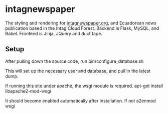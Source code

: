 intagnewspaper
==============

The styling and rendering for [intagnewspaper.org](http://intagnewspaper.org), and Ecuadorean news publication based in the Intag Cloud Forest. Backend is Flask, MySQL, and Babel. Frontend is Jinja, JQuery and duct tape. 

## Setup
After pulling down the source code, run
    bin/configure_database.sh <root mysql pw>

This will set up the necessary user and database, and pull in the latest dump.

If running this site under apache, the wsgi module is required.
    apt-get install libapache2-mod-wsgi

It should become enabled automatically after installation. If not
    a2enmod wsgi
